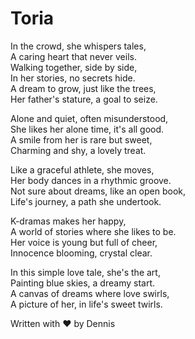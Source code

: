 # Toria

In the crowd, she whispers tales,<br>
A caring heart that never veils.<br>
Walking together, side by side,<br>
In her stories, no secrets hide.<br>
A dream to grow, just like the trees,<br>
Her father's stature, a goal to seize.<br>

Alone and quiet, often misunderstood,<br>
She likes her alone time, it's all good.<br>
A smile from her is rare but sweet,<br>
Charming and shy, a lovely treat.<br>

Like a graceful athlete, she moves,<br>
Her body dances in a rhythmic groove.<br>
Not sure about dreams, like an open book,<br>
Life's journey, a path she undertook.<br>

K-dramas makes her happy,<br>
A world of stories where she likes to be.<br>
Her voice is young but full of cheer,<br>
Innocence blooming, crystal clear.<br>

In this simple love tale, she's the art,<br>
Painting blue skies, a dreamy start.<br>
A canvas of dreams where love swirls,<br>
A picture of her, in life's sweet twirls.<br>


Written with ❤️ by Dennis
